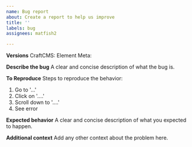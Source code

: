 ```yaml
---
name: Bug report
about: Create a report to help us improve
title: ''
labels: bug
assignees: matfish2

---
```


**Versions**
CraftCMS:
Element Meta:

**Describe the bug**
A clear and concise description of what the bug is.

**To Reproduce**
Steps to reproduce the behavior:
1. Go to '...'
2. Click on '....'
3. Scroll down to '....'
4. See error

**Expected behavior**
A clear and concise description of what you expected to happen.

**Additional context**
Add any other context about the problem here.
